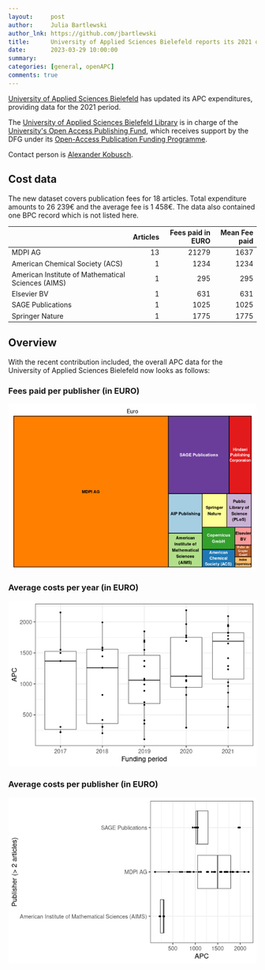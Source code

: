 ```yaml
---
layout:     post
author:     Julia Bartlewski
author_lnk: https://github.com/jbartlewski
title:      University of Applied Sciences Bielefeld reports its 2021 data
date:       2023-03-29 10:00:00
summary:    
categories: [general, openAPC]
comments: true
---
```




[University of Applied Sciences Bielefeld](https://www.fh-bielefeld.de/en) has updated its APC expenditures, providing data for the 2021 period.

The [University of Applied Sciences Bielefeld Library](https://www.fh-bielefeld.de/bib) is in charge of the [University's Open Access Publishing Fund](https://www.fh-bielefeld.de/open-access/publikationsfonds), which receives support by the DFG under its [Open-Access Publication Funding Programme](https://www.dfg.de/en/research_funding/programmes/infrastructure/lis/open_access/infrastructure_funding/).

Contact person is [Alexander Kobusch](mailto:alexander.kobusch@fh-bielefeld.de).

## Cost data



The new dataset covers publication fees for 18 articles. Total expenditure amounts to 26 239€ and the average fee is 1 458€. The data also contained one BPC record which is not listed here.


|                                                   | Articles| Fees paid in EURO| Mean Fee paid|
|:--------------------------------------------------|--------:|-----------------:|-------------:|
|MDPI AG                                            |       13|             21279|          1637|
|American Chemical Society (ACS)                    |        1|              1234|          1234|
|American Institute of Mathematical Sciences (AIMS) |        1|               295|           295|
|Elsevier BV                                        |        1|               631|           631|
|SAGE Publications                                  |        1|              1025|          1025|
|Springer Nature                                    |        1|              1775|          1775|

## Overview

With the recent contribution included, the overall APC data for the University of Applied Sciences Bielefeld now looks as follows:

### Fees paid per publisher (in EURO)

![plot of chunk tree_fhbielefeld_2023_03_29_full](/figure/tree_fhbielefeld_2023_03_29_full-1.png)

###  Average costs per year (in EURO)

![plot of chunk box_fhbielefeld_2023_03_29_year_full](/figure/box_fhbielefeld_2023_03_29_year_full-1.png)

###  Average costs per publisher (in EURO)

![plot of chunk box_fhbielefeld_2023_03_29_publisher_full](/figure/box_fhbielefeld_2023_03_29_publisher_full-1.png)
